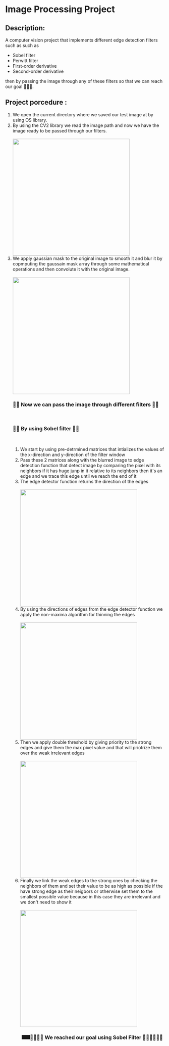 # Image Processing Project 

## Description:

A computer vision project that implements different edge detection filters such as such as
<ul>
  <li>Sobel filter </li>
  <li>Perwitt filter</li>
  <li>First-order derivative</li>
  <li>Second-order derivative</li>
</ul>  

then by passing the image through any of these filters so that we can reach our goal 🎉🎉🎊.

## Project porcedure :

<ol>
  <li>We open the current directory where we saved our test image at by using OS library. </li>
  
  <li>By using the CV2 library we read the image path and now we have the image ready to be passed through our filters.</li><br> 
  <img src="https://cdn.discordapp.com/attachments/598537237738815488/824901494205579274/1.PNG" width="370" /> <br>
  
  <li>We apply gaussian mask to the original image to smooth it and blur it by copmputing the gaussain mask array through some mathematical operations and then convolute it with the original image. </li><br>
  <img src="https://cdn.discordapp.com/attachments/598537237738815488/824904776176631868/unknown.png" width="370" /> <br>
  <h3> 🎇🎇 Now we can pass the image through different filters 🎇🎇</h3><br>
  <h3> 🎇🎇 By using Sobel filter 🎇🎇</h3><br>
  <ol>
  <li>We start by using pre-detrmined matrices that intializes the values of the x-direction and y-direction of the filter window</li>
  <li> Pass these 2 matrices along with the blurred image to edge detection function that detect image by comparing the pixel with its neighbors if it has huge junp in it relative to its neighbors 
  then it's an edge and we trace this edge until we reach the end of it </li>
  <li> The edge detector function returns the direction of the edges </li><br>
  <img src="https://cdn.discordapp.com/attachments/598537237738815488/824901522180931624/3_edge_image.PNG" width="370" /> <br>
  <li> By using the directions of edges from the edge detector function we apply the non-maxima algorithm for thinning the edges </li><br>
  <img src="https://cdn.discordapp.com/attachments/598537237738815488/824901534563041310/4_non_maxima.PNG" width="370" /> <br>
  <li> Then we apply double threshold by giving priority to the strong edges and give them the max pixel value and that will priotrize them over the weak irrelevant edges</li><br>
  <img src="https://cdn.discordapp.com/attachments/598537237738815488/824901545413967913/5_double_threshold.PNG" width="370" /> <br>
  <li> Finally we link the weak edges to the strong ones by checking the neighbors of them and set their value to be as high as possible if the have strong edge as their neigbors or 
  otherwise set them to the smallest possible value because in this case they are irrelevant and we don't need to show it</li><br>
  <img src="https://cdn.discordapp.com/attachments/598537237738815488/824901557925576744/6_final_image.PNG"width="370" /> <br>
   <h3 style="text-align:center;">           🎆🎆🎊🎊🎈🎈 We reached our goal using Sobel Filter 🎈🎈🎊🎊🎆🎆 </h3><br>
  </ol>
  
  
  
</ol>  
